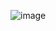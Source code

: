 ![image](https://github.com/nikhil-200311/Ordering-Website/assets/112263606/839e7c65-ec7c-4219-acd1-21dabdb1c4ce)
